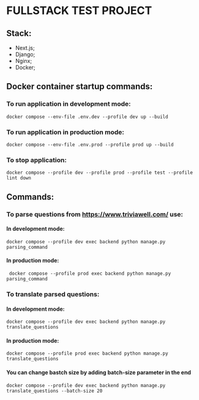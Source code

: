 # FULLSTACK TEST PROJECT

## Stack:
- Next.js;
- Django;
- Nginx;
- Docker;

## Docker container startup commands:
### To run application in development mode:
    docker compose --env-file .env.dev --profile dev up --build
### To run application in production mode:
    docker compose --env-file .env.prod --profile prod up --build
### To stop application:
    docker compose --profile dev --profile prod --profile test --profile lint down
## Commands:
### To parse questions from https://www.triviawell.com/ use:
#### In development mode:
    docker compose --profile dev exec backend python manage.py parsing_command
#### In production mode:
     docker compose --profile prod exec backend python manage.py parsing_command
### To translate parsed questions:
#### In development mode:
    docker compose --profile dev exec backend python manage.py translate_questions
#### In production mode:
    docker compose --profile prod exec backend python manage.py translate_questions
#### You can change bastch size by adding batch-size parameter in the end
    docker compose --profile dev exec backend python manage.py translate_questions --batch-size 20
